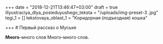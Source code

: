+++
date = "2018-12-21T13:46:47+03:00"
draft = true
illyustraciya_dlya_posleduyushego_teksta = "/uploads/img-preset-3  .jpg"
tegi_1 = []
tekstovaya_oblast_1 = "Коридорная (подъездная) кошка"

+++
\# Первый рассказ о Муське

**Много**-много слов Много-много слов.